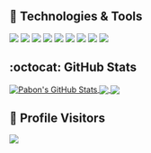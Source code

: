## :fork_and_knife: Technologies & Tools
![](https://img.shields.io/badge/Code-Javascript-informational?style=flat&logo=Javascript&labelColor=2c3e50&logoColor=BDC3C7&color=1abc9c)
![](https://img.shields.io/badge/Code-React-informational?style=flat&logo=ReactJS&labelColor=2c3e50&logoColor=BDC3C7&color=1abc9c)
![](https://img.shields.io/badge/Code-React_Native-informational?style=flat&logo=React&labelColor=2c3e50&logoColor=BDC3C7&color=1abc9c)
![](https://img.shields.io/badge/Code-Ionic-informational?style=flat&logo=Ionic&labelColor=2c3e50&logoColor=BDC3C7&color=1abc9c)
[![](https://img.shields.io/badge/Code-Gatsby-informational?style=flat&logo=Gatsby&labelColor=2c3e50&logoColor=BDC3C7&color=1abc9c)][gatsbyjs]
![](https://img.shields.io/badge/Shell-Bash-informational?style=flat&logo=GNU-Bash&labelColor=2c3e50&logoColor=BDC3C7&color=1abc9c)
![](https://img.shields.io/badge/Tools-Docker-informational?style=flat&logo=Docker&labelColor=2c3e50&logoColor=BDC3C7&color=1abc9c)
[![](https://img.shields.io/badge/Editor-Visual_Studio_Code-informational?style=flat&logo=visual-studio-code&labelColor=2c3e50&logoColor=BDC3C7&color=1abc9c)][visualstudio]
[![](https://img.shields.io/badge/Editor-Atom-informational?style=flat&logo=Atom&labelColor=2c3e50&logoColor=BDC3C7&color=1abc9c)][atom]

## :octocat: GitHub Stats

<a href="https://github.com/PabonSEC">
  <img align="center" src="https://github-readme-stats.vercel.app/api?username=pabonsec&show_icons=true&include_all_commits=true&line_height=27&count_private=true&title_color=76D7C4&text_color=c9cacc&icon_color=3498DB&bg_color=2c3e50" alt="Pabon's GitHub Stats" />
</a>

<a href="https://github.com/PabonSEC">
  <img align="center" src="https://github-readme-stats.vercel.app/api/top-langs/?username=pabonsec&hide=java,objective-c&title_color=76D7C4&text_color=c9cacc&icon_color=F0DB4F&bg_color=2c3e50" />
</a>

<a href="https://github.com/PabonSEC/pabonsec.github.io">
  <img align="center" src="https://github-readme-stats.vercel.app/api/pin/?username=pabonsec&repo=pabonsec.github.io&title_color=76D7C4&text_color=c9cacc&icon_color=3498DB&bg_color=2c3e50" />
</a>

## :confetti_ball: Profile Visitors

![](https://visitor-badge.laobi.icu/badge?page_id=pabonsec)

<!-- Definitions -->
[gatsbyjs]: https://www.gatsbyjs.org/
[visualstudio]: https://code.visualstudio.com/
[atom]: https://atom.io/
